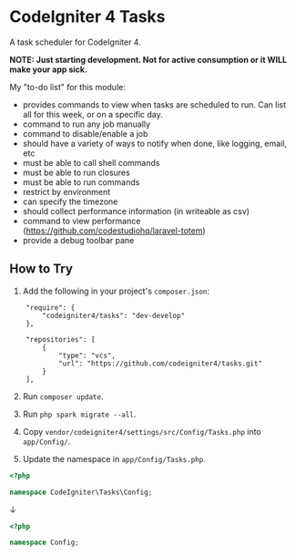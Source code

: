# CodeIgniter 4 Tasks

A task scheduler for CodeIgniter 4. 

**NOTE: Just starting development. Not for active consumption or it WILL make your app sick.**

My "to-do list" for this module: 

- provides commands to view when tasks are scheduled to run. Can list all for this week, or on a specific day.
- command to run any job manually
- command to disable/enable a job
- should have a variety of ways to notify when done, like logging, email, etc
- must be able to call shell commands
- must be able to run closures
- must be able to run commands
- restrict by environment
- can specify the timezone
- should collect performance information (in writeable as csv)
- command to view performance (https://github.com/codestudiohq/laravel-totem)
- provide a debug toolbar pane

## How to Try

1. Add the following in your project's `composer.json`:

```
    "require": {
        "codeigniter4/tasks": "dev-develop"
    },
```

```
    "repositories": [
        {
            "type": "vcs",
            "url": "https://github.com/codeigniter4/tasks.git"
        }
    ],
```

2. Run `composer update`.

3. Run `php spark migrate --all`.

4. Copy `vendor/codeigniter4/settings/src/Config/Tasks.php` into `app/Config/`.

5. Update the namespace in `app/Config/Tasks.php`.

```php
<?php

namespace CodeIgniter\Tasks\Config;
```
↓
```php
<?php

namespace Config;
```
